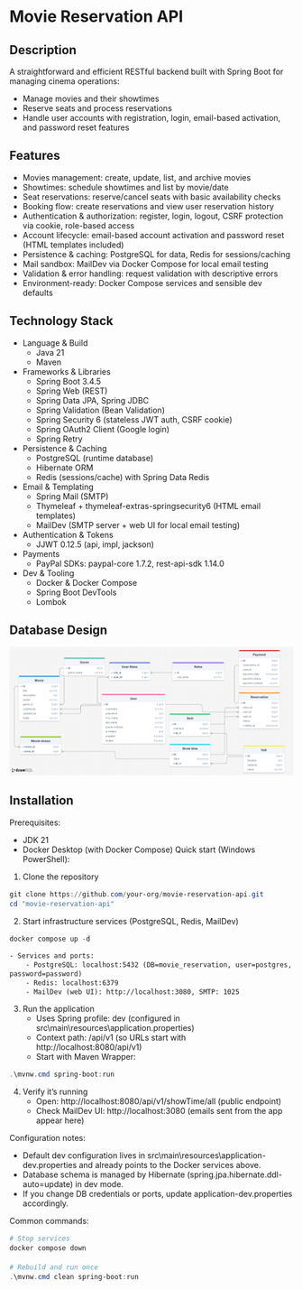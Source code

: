 # Movie Reservation API

## Description
A straightforward and efficient RESTful backend built with Spring Boot for managing cinema operations:
- Manage movies and their showtimes
- Reserve seats and process reservations
- Handle user accounts with registration, login, email-based activation, and password reset features  

## Features
- Movies management: create, update, list, and archive movies
- Showtimes: schedule showtimes and list by movie/date
- Seat reservations: reserve/cancel seats with basic availability checks
- Booking flow: create reservations and view user reservation history
- Authentication & authorization: register, login, logout, CSRF protection via cookie, role-based access
- Account lifecycle: email-based account activation and password reset (HTML templates included)
- Persistence & caching: PostgreSQL for data, Redis for sessions/caching
- Mail sandbox: MailDev via Docker Compose for local email testing
- Validation & error handling: request validation with descriptive errors
- Environment-ready: Docker Compose services and sensible dev defaults

## Technology Stack
- Language & Build
  - Java 21
  - Maven 
- Frameworks & Libraries
  - Spring Boot 3.4.5
  - Spring Web (REST)
  - Spring Data JPA, Spring JDBC
  - Spring Validation (Bean Validation)
  - Spring Security 6 (stateless JWT auth, CSRF cookie)
  - Spring OAuth2 Client (Google login)
  - Spring Retry
- Persistence & Caching
  - PostgreSQL (runtime database)
  - Hibernate ORM
  - Redis (sessions/cache) with Spring Data Redis
- Email & Templating
  - Spring Mail (SMTP)
  - Thymeleaf + thymeleaf-extras-springsecurity6 (HTML email templates)
  - MailDev (SMTP server + web UI for local email testing)
- Authentication & Tokens
  - JJWT 0.12.5 (api, impl, jackson)
- Payments
  - PayPal SDKs: paypal-core 1.7.2, rest-api-sdk 1.14.0
- Dev & Tooling
  - Docker & Docker Compose
  - Spring Boot DevTools
  - Lombok

## Database Design
<p align="center">
  <img src="docs/drawSQL-image-export-2025-04-27.png" alt="Database Design" width="600"/>
</p>

## Installation

Prerequisites:
- JDK 21 
- Docker Desktop (with Docker Compose)
Quick start (Windows PowerShell):
1) Clone the repository
```powershell
git clone https://github.com/your-org/movie-reservation-api.git
cd "movie-reservation-api"
```

2) Start infrastructure services (PostgreSQL, Redis, MailDev)
```powershell
docker compose up -d
```
    - Services and ports:
        - PostgreSQL: localhost:5432 (DB=movie_reservation, user=postgres, password=password)
        - Redis: localhost:6379
        - MailDev (web UI): http://localhost:3080, SMTP: 1025

3) Run the application
    - Uses Spring profile: dev (configured in src\main\resources\application.properties)
    - Context path: /api/v1 (so URLs start with http://localhost:8080/api/v1)
    - Start with Maven Wrapper:
```powershell
.\mvnw.cmd spring-boot:run
```

4) Verify it’s running
    - Open: http://localhost:8080/api/v1/showTime/all (public endpoint)
    - Check MailDev UI: http://localhost:3080 (emails sent from the app appear here)

Configuration notes:
- Default dev configuration lives in src\main\resources\application-dev.properties and already points to the Docker services above.
- Database schema is managed by Hibernate (spring.jpa.hibernate.ddl-auto=update) in dev mode.
- If you change DB credentials or ports, update application-dev.properties accordingly.

Common commands:
```powershell
# Stop services
docker compose down

# Rebuild and run once
.\mvnw.cmd clean spring-boot:run
``` 
